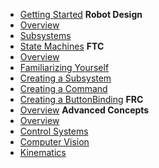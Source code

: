 - [Getting Started](/)
**Robot Design**
- [Overview](/robot-design/)
- [Subsystems](/robot-design/subsystems)
- [State Machines](/robot-design/state-machines)
**FTC**
- [Overview](/ftc/)
- [Familiarizing Yourself](/ftc/familiarizing)
- [Creating a Subsystem](/ftc/create-subsystem)
- [Creating a Command](/ftc/create-command)
- [Creating a ButtonBinding](/ftc/create-binding)
**FRC**
- [Overview](/frc/)
**Advanced Concepts**
- [Overview](/advanced-concepts/)
- [Control Systems](/advanced-concepts/control-systems)
- [Computer Vision](/advanced-concepts/computer-vision)
- [Kinematics]()